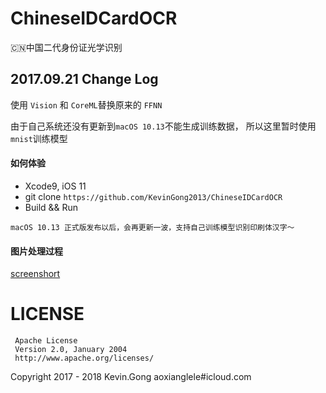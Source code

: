 # ChineseIDCardOCR
🇨🇳中国二代身份证光学识别

## 2017.09.21 Change Log 
使用 `Vision` 和 `CoreML`替换原来的 `FFNN`

由于自己系统还没有更新到`macOS 10.13`不能生成训练数据， 所以这里暂时使用`mnist`训练模型  

#### 如何体验  

 - Xcode9, iOS 11
 -  git clone `https://github.com/KevinGong2013/ChineseIDCardOCR`
 - Build && Run

````
macOS 10.13 正式版发布以后，会再更新一波，支持自己训练模型识别印刷体汉字～
````

#### 图片处理过程

[screenshort](!./images/chineseIDCard-1.png)

# LICENSE
	 Apache License
	 Version 2.0, January 2004
	 http://www.apache.org/licenses/	

Copyright 2017 - 2018 Kevin.Gong aoxianglele#icloud.com
